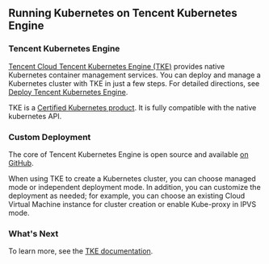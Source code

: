 ## Running Kubernetes on Tencent Kubernetes Engine

### Tencent Kubernetes Engine

 [Tencent Cloud Tencent Kubernetes Engine (TKE)](https://intl.cloud.tencent.com/product/tke) provides native Kubernetes container management services. You can deploy and manage a Kubernetes cluster with TKE in just a few steps. For detailed directions, see [Deploy Tencent Kubernetes Engine](https://intl.cloud.tencent.com/document/product/457/11741).

 TKE is a [Certified Kubernetes product](https://www.cncf.io/certification/software-conformance/). It is fully compatible with the native kubernetes API.

### Custom Deployment

 The core of Tencent Kubernetes Engine is open source and available [on GitHub](https://github.com/TencentCloud/tencentcloud-cloud-controller-manager/).

 When using TKE to create a Kubernetes cluster, you can choose managed mode or independent deployment mode. In addition, you can customize the deployment as needed; for example, you can choose an existing Cloud Virtual Machine instance for cluster creation or enable Kube-proxy in IPVS mode.

### What's Next

 To learn more, see the [TKE documentation](https://intl.cloud.tencent.com/document/product/457).